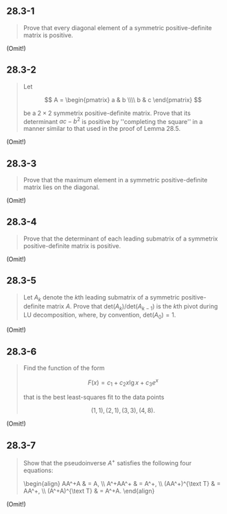 ## 28.3-1

> Prove that every diagonal element of a symmetric positive-definite matrix is positive.

(Omit!)

## 28.3-2

> Let
>
> $$
> A = 
> \begin{pmatrix} 
> a & b \\\\ 
> b & c 
> \end{pmatrix}
> $$
>
> be a $2 \times 2$ symmetrix positive-definite matrix. Prove that its determinant $ac - b^2$ is positive by ''completing the square'' in a manner similar to that used in the proof of Lemma 28.5.

(Omit!)

## 28.3-3

> Prove that the maximum element in a symmetric positive-definite matrix lies on the diagonal.

(Omit!)

## 28.3-4

> Prove that the determinant of each leading submatrix of a symmetrix positive-definite matrix is positive.

(Omit!)

## 28.3-5

> Let $A_k$ denote the $k$th leading submatrix of a symmetric positive-definite matrix $A$. Prove that $\text{det}(A_k) / \text{det}(A_{k - 1})$ is the $k$th pivot during $\text{LU}$ decomposition, where, by convention, $\text{det}(A_0) = 1$.

(Omit!)

## 28.3-6

> Find the function of the form
> 
> $$F(x) = c_1 + c_2x\lg x + c_3 e^x$$
>
> that is the best least-squares fit to the data points
>
> $$(1, 1), (2, 1), (3, 3), (4, 8).$$

(Omit!)

## 28.3-7

> Show that the pseudoinverse $A^+$ satisfies the following four equations:
>
> \begin{align}
>            AA^+A & = A, \\\\
>          A^+AA^+ & = A^+, \\\\
> (AA^+)^{\text T} & = AA^+, \\\\
> (A^+A)^{\text T} & = A^+A.
> \end{align}

(Omit!)
